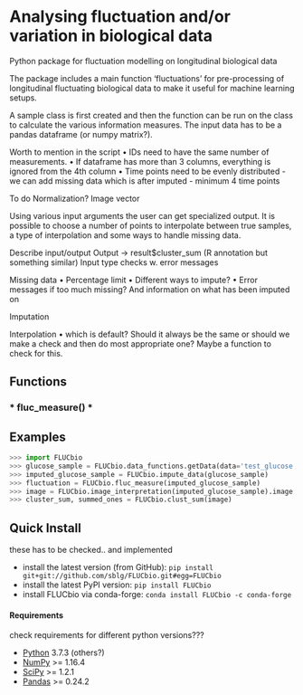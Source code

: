 
# Analysing fluctuation and/or variation in biological data

Python package for fluctuation modelling on longitudinal biological data

The package includes a main function ‘fluctuations’ for pre-processing of longitudinal fluctuating biological data to make it useful for machine learning setups. 

A sample class is first created and then the function can be
run on the class to calculate the various information
measures. The input data has to be a pandas dataframe (or
numpy matrix?).




Worth to mention in the script
•	IDs need to have the same number of measurements.
•	If dataframe has more than 3 columns, everything is ignored from the 4th column
•	Time points need to be evenly distributed - we can add missing data which is after imputed - minimum 4 time points

To do
Normalization? Image vector

Using various input arguments the user can get specialized
output. It is possible to choose a number of points to
interpolate between true samples, a type of interpolation
and some ways to handle missing data. 

Describe input/output
Output  → result$cluster_sum  (R annotation but something similar)
Input type checks w. error messages

Missing data 
•	Percentage limit 
•	Different ways to impute?
•	Error messages if too much missing? And information on what has been imputed on

Imputation

Interpolation
•	which is default? Should it always be the same or should we make a check and then do most appropriate one? Maybe a function to check for this.

## Functions

### * fluc_measure() *





## Examples

```python
>>> import FLUCbio
>>> glucose_sample = FLUCbio.data_functions.getData(data='test_glucose').data
>>> imputed_glucose_sample = FLUCbio.impute_data(glucose_sample)
>>> fluctuation = FLUCbio.fluc_measure(imputed_glucose_sample)
>>> image = FLUCbio.image_interpretation(imputed_glucose_sample).image
>>> cluster_sum, summed_ones = FLUCbio.clust_sum(image)
```

## Quick Install
these has to be checked.. and implemented 
- install the latest version (from GitHub): `pip install git+git://github.com/sblg/FLUCbio.git#egg=FLUCbio`
- install the latest PyPI version: `pip install FLUCbio`
- install FLUCbio via conda-forge: `conda install FLUCbio -c conda-forge`

#### Requirements
check requirements for different python versions???
- [Python](https://www.python.org) 3.7.3 (others?)           
- [NumPy](http://www.numpy.org) >= 1.16.4
- [SciPy](https://www.scipy.org/scipylib/index.html) >= 1.2.1
- [Pandas](http://pandas.pydata.org) >= 0.24.2


